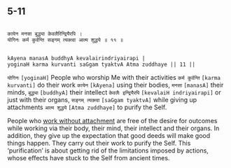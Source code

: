 ## 5-11


```shloka-sa

कायेन मनसा बुद्ध्या केवलैरिन्द्रियैरपि ।
योगिनः कर्म कुर्वन्ति सङ्गम् त्यक्त्वा आत्म शुद्धये ॥ ११ ॥

```
```shloka-sa-hk

kAyena manasA buddhyA kevalairindriyairapi |
yoginaH karma kurvanti saGgam tyaktvA Atma zuddhaye || 11 ||

```
`योगिनः` `[yoginaH]` People who worship Me with their activities `कर्म कुर्वन्ति` `[karma kurvanti]` do their work `कायेन` `[kAyena]` using their bodies, `मनसा` `[manasA]` their minds, `बुद्ध्या` `[buddhyA]` their intellect `केवलैः इन्द्रियैरपि` `[kevalaiH indriyairapi]` or just with their organs, `सङ्गम् त्यक्त्वा` `[saGgam tyaktvA]` while giving up attachments `आत्म शुद्धये` `[Atma zuddhaye]` to purify the Self.

People who 
[work without attachment](Back-to-Basics.md#karmayOga_a_defn)
 are free of the desire for outcomes while working via their body, their mind, their intellect and their organs. In addition, they give up the expectation that good deeds will make good things happen. They carry out their work to purify the Self. This ‘purification’ is about getting rid of the limitations imposed by actions, whose effects have stuck to the Self from ancient times.


